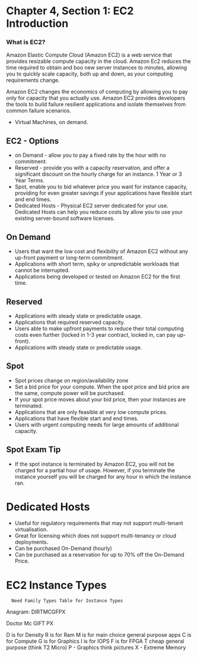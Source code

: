 # Chapter 4, Section 1: EC2 Introduction

### What is EC2?

Amazon Elastic Compute Cloud (Amazon EC2) is a web service that provides resizable compute capacity in the cloud. Amazon Ec2 reduces the time required to obtain and boo new server instances to minutes, allowing you to quickly scale capacity, both up and down, as your computing requirements change.

Amazon EC2 changes the economics of computing by allowing you to pay only for capacity that you actually use. Amazon EC2 provides developers the tools to build failure resilient applications and isolate themselves from common failure scenarios.

- Virtual Machines, on demand.

## EC2 - Options

- on Demand - allow you to pay a fixed rate by the hour with no commitment.
- Reserved - provide you with a capacity reservation, and offer a significant discount on the hourly charge for an instance. 1 Year or 3 Year Terms.
- Spot, enable you to bid whatever price you want for instance capacity, providing for even greater savings if your applications have flexible start and end times.
- Dedicated Hosts - Physical EC2 server dedicated for your use. Dedicated Hosts can help you reduce costs by allow you to use your existing server-bound software licenses.

## On Demand

- Users that want the low cost and flexibility of Amazon EC2 without any up-front payment or long-term commitment.
- Applications with short term, spiky or unpredictable workloads that cannot be interrupted.
- Applications being developed or tested on Amazon EC2 for the first time.

## Reserved

- Applications with steady state or predictable usage.
- Applications that required reserved capacity.
- Users able to make upfront payments to reduce their total computing costs even further (locked in 1-3 year contract, locked in, can pay up-front).
- Applications with steady state or predictable usage.

## Spot

- Spot prices change on region/availability zone
- Set a bid price for your compute. When the spot price and bid price are the same, compute power will be purchased.
- If your spot price moves about your bid price, then your instances are terminated.
- Applications that are only feasible at very low compute prices.
- Applications that have flexible start and end times.
- Users with urgent computing needs for large amounts of additional capacity.

## Spot Exam Tip
- If the spot instance is terminated by Amazon EC2, you will not be charged for a partial hour of usage. However, if you terminate the instance yourself you will be charged for any hour in which the instance ran.

# Dedicated Hosts

- Useful for regulatory requirements that may not support multi-tenant virtualisation.
- Great for licensing which does not support multi-tenancy or cloud deployments.
- Can be purchased On-Demand (hourly)
- Can be purchased as a reservation for up to 70% off the On-Demand Price.

# EC2 Instance Types

```
  Need Family Types Table for Instance Types
```

Anagram: DIRTMCGFPX

Doctor Mc GIFT PX

D is for Density
R is for Ram
M is for main choice general purpose apps
C is for Compute
G is for Graphics
I is for IOPS
F is for FPGA
T cheap general purpose (think T2 Micro)
P - Graphics think pictures
X - Extreme Memory 
